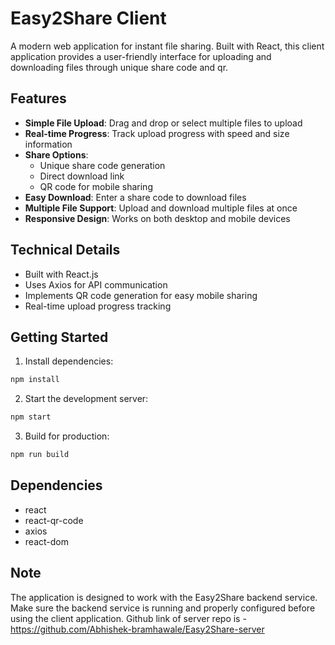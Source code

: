 # Easy2Share Client

A modern web application for instant file sharing. Built with React, this client application provides a user-friendly interface for uploading and downloading files through unique share code and qr.

## Features

- **Simple File Upload**: Drag and drop or select multiple files to upload
- **Real-time Progress**: Track upload progress with speed and size information
- **Share Options**:
  - Unique share code generation
  - Direct download link
  - QR code for mobile sharing
- **Easy Download**: Enter a share code to download files
- **Multiple File Support**: Upload and download multiple files at once
- **Responsive Design**: Works on both desktop and mobile devices

## Technical Details

- Built with React.js
- Uses Axios for API communication
- Implements QR code generation for easy mobile sharing
- Real-time upload progress tracking

## Getting Started

1. Install dependencies:
```bash
npm install
```

2. Start the development server:
```bash
npm start
```

3. Build for production:
```bash
npm run build
```

## Dependencies

- react
- react-qr-code
- axios
- react-dom

## Note

The application is designed to work with the Easy2Share backend service. Make sure the backend service is running and properly configured before using the client application. Github link of server repo is - https://github.com/Abhishek-bramhawale/Easy2Share-server
